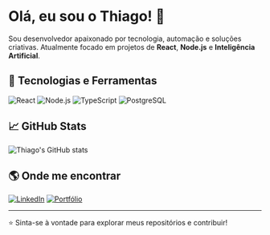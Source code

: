 # Olá, eu sou o Thiago! 👋

Sou desenvolvedor apaixonado por tecnologia, automação e soluções criativas. 
Atualmente focado em projetos de **React**, **Node.js** e **Inteligência Artificial**.

## 🚀 Tecnologias e Ferramentas
![React](https://img.shields.io/badge/-React-61DAFB?logo=react&logoColor=fff&style=flat)
![Node.js](https://img.shields.io/badge/-Node.js-339933?logo=node.js&logoColor=fff&style=flat)
![TypeScript](https://img.shields.io/badge/-TypeScript-3178C6?logo=typescript&logoColor=fff&style=flat)
![PostgreSQL](https://img.shields.io/badge/-PostgreSQL-336791?logo=postgresql&logoColor=fff&style=flat)

## 📈 GitHub Stats
![Thiago's GitHub stats](https://github-readme-stats.vercel.app/api?username=Thiago3005&show_icons=true&theme=radical)

## 🌎 Onde me encontrar
[![LinkedIn](https://img.shields.io/badge/-LinkedIn-0077B5?logo=linkedin&logoColor=fff&style=flat)](https://www.linkedin.com/in/seu-linkedin)
[![Portfólio](https://img.shields.io/badge/-Portfólio-24292F?logo=github&logoColor=fff&style=flat)](https://seu-portfolio.com)

---

⭐️ Sinta-se à vontade para explorar meus repositórios e contribuir! 